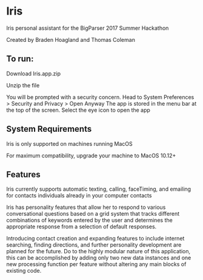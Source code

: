 # Iris
Iris personal assistant for the BigParser 2017 Summer Hackathon

Created by Braden Hoagland and Thomas Coleman


## To run:
Download Iris.app.zip

Unzip the file

You will be prompted with a security concern. Head to System Preferences > Security and Privacy > Open Anyway
The app is stored in the menu bar at the top of the screen. Select the eye icon to open the app

## System Requirements
Iris is only supported on machines running MacOS

For maximum compatibility, upgrade your machine to MacOS 10.12+

## Features
Iris currently supports automatic texting, calling, faceTiming, and emailing for contacts individuals already in your computer contacts

Iris has personality features that allow her to respond to various conversational questions based on a grid system that tracks different combinations of keywords entered by the user and determines the appropriate response from a selection of default responses.

Introducing contact creation and expanding features to include internet searching, finding directions, and further personality development are planned for the future. Do to the highly modular nature of this application, this can be accomplished by adding only two new data instances and one new processing function per feature without altering any main blocks of existing code.
